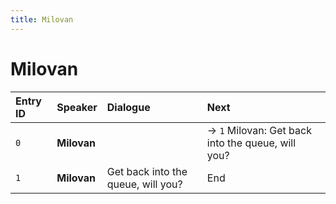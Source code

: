 ```yaml
---
title: Milovan
---
```


# Milovan


| Entry ID | Speaker | Dialogue | Next |
| :------- | :------ | :------- | :------------ |
| `0` | **Milovan** |  | → `1` Milovan: Get back into the queue, will you? |
| `1` | **Milovan** | Get back into the queue, will you? | End |
